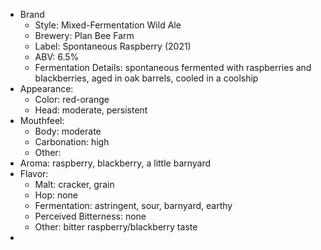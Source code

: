 - Brand
	- Style: Mixed-Fermentation Wild Ale
	- Brewery: Plan Bee Farm
	- Label: Spontaneous Raspberry (2021)
	- ABV: 6.5%
	- Fermentation Details: spontaneous fermented with raspberries and blackberries, aged in oak barrels, cooled in a coolship
- Appearance:
	- Color: red-orange
	- Head: moderate, persistent
- Mouthfeel:
	- Body: moderate
	- Carbonation: high
	- Other: 
- Aroma: raspberry, blackberry, a little barnyard
- Flavor:
	- Malt: cracker, grain
	- Hop: none
	- Fermentation: astringent, sour, barnyard, earthy
	- Perceived Bitterness: none
	- Other: bitter raspberry/blackberry taste
- 